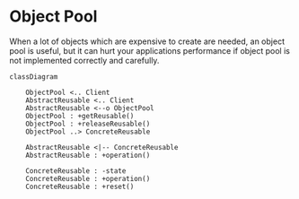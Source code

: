 # Object Pool

When a lot of objects which are expensive to create are needed, an object pool is useful, but it can hurt your 
applications performance if object pool is not implemented correctly and carefully.

```mermaid
classDiagram

    ObjectPool <.. Client
    AbstractReusable <.. Client
    AbstractReusable <--o ObjectPool
    ObjectPool : +getReusable()
    ObjectPool : +releaseReusable()
    ObjectPool ..> ConcreteReusable

    AbstractReusable <|-- ConcreteReusable
    AbstractReusable : +operation()

    ConcreteReusable : -state
    ConcreteReusable : +operation()
    ConcreteReusable : +reset()
```